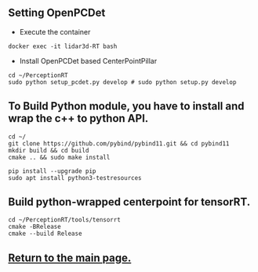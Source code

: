 
## Setting OpenPCDet

- Execute the container
```
docker exec -it lidar3d-RT bash
```

- Install OpenPCDet based CenterPointPillar
``` shell
cd ~/PerceptionRT
sudo python setup_pcdet.py develop # sudo python setup.py develop
```

## To Build Python module, you have to install and wrap the c++ to python API.
``` shell
cd ~/
git clone https://github.com/pybind/pybind11.git && cd pybind11
mkdir build && cd build
cmake .. && sudo make install

pip install --upgrade pip
sudo apt install python3-testresources
```

## Build python-wrapped centerpoint for tensorRT.
``` shell
cd ~/PerceptionRT/tools/tensorrt
cmake -BRelease
cmake --build Release
```

## [Return to the main page.](../README.md)
